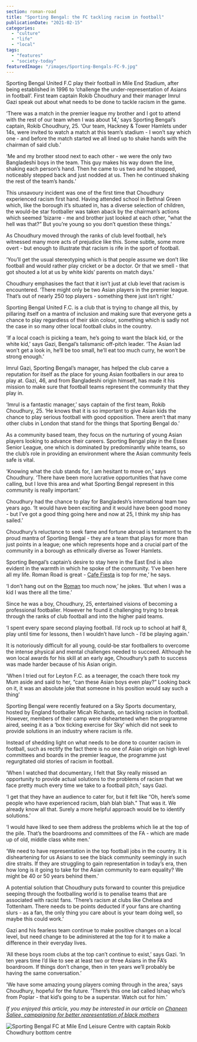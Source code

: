 ```yaml
---
section: roman-road
title: "Sporting Bengal: the FC tackling racism in football"
publicationDate: "2021-02-15"
categories: 
  - "culture"
  - "life"
  - "local"
tags: 
  - "features"
  - "society-today"
featuredImage: "/images/Sporting-Bengals-FC-9.jpg"
---
```


Sporting Bengal United F.C play their football in Mile End Stadium, after being established in 1996 to ‘challenge the under-representation of Asians in football’. First team captain Rokib Choudhury and their manager Imrul Gazi speak out about what needs to be done to tackle racism in the game.

‘There was a match in the premier league my brother and I got to attend with the rest of our team when I was about 14,’ says Sporting Bengal’s captain, Rokib Choudhury, 25. ‘Our team, Hackney & Tower Hamlets under 14s, were invited to watch a match at this team’s stadium - I won’t say which one - and before the match started we all lined up to shake hands with the chairman of said club.’

‘Me and my brother stood next to each other - we were the only two Bangladeshi boys in the team. This guy makes his way down the line, shaking each person’s hand. Then he came to us two and he stopped, noticeably stepped back and just nodded at us. Then he continued shaking the rest of the team’s hands.’

This unsavoury incident was one of the first time that Choudhury experienced racism first hand. Having attended school in Bethnal Green which, like the borough it’s situated in, has a diverse selection of children, the would-be star footballer was taken aback by the chairman’s actions which seemed ‘bizarre - me and brother just looked at each other, “what the hell was that?” But you’re young so you don’t question these things.’ 

As Choudhury moved through the ranks of club level football, he’s witnessed many more acts of prejudice like this. Some subtle, some more overt - but enough to illustrate that racism is rife in the sport of football. 

‘You’ll get the usual stereotyping which is that people assume we don’t like football and would rather play cricket or be a doctor. Or that we smell - that got shouted a lot at us by white kids’ parents on match days.’ 

Choudhury emphasises the fact that it isn’t just at club level that racism is encountered. ‘There might only be two Asian players in the premier league. That’s out of nearly 250 top players - something there just isn’t right.’

Sporting Bengal United F.C. is a club that is trying to change all this, by pillaring itself on a mantra of inclusion and making sure that everyone gets a chance to play regardless of their skin colour, something which is sadly not the case in so many other local football clubs in the country.

‘If a local coach is picking a team, he’s going to want the black kid, or the white kid,’ says Gazi, Bengal’s talismanic off-pitch leader. ‘The Asian lad won’t get a look in, he’ll be too small, he’ll eat too much curry, he won’t be strong enough.’ 

Imrul Gazi, Sporting Bengal’s manager, has helped the club carve a reputation for itself as _the_ place for young Asian footballers in our area to play at. Gazi, 46, and from Bangladeshi origin himself, has made it his mission to make sure that football teams represent the community that they play in. 

‘Imrul is a fantastic manager,’ says captain of the first team, Rokib Choudhury, 25. ‘He knows that it is so important to give Asian kids the chance to play serious football with good opposition. There aren’t that many other clubs in London that stand for the things that Sporting Bengal do.’ 

As a community based team, they focus on the nurturing of young Asian players looking to advance their careers. Sporting Bengal play in the Essex Senior League, one which is dominated by predominantly white teams, so the club’s role in providing an environment where the Asian community feels safe is vital.

‘Knowing what the club stands for, I am hesitant to move on,’ says Choudhury. ‘There have been more lucrative opportunities that have come calling, but I love this area and what Sporting Bengal represent in this community is really important.’ 

Choudhury had the chance to play for Bangladesh’s international team two years ago. ‘It would have been exciting and it would have been good money - but I’ve got a good thing going here and now at 25, I think my ship has sailed.’

Choudhury’s reluctance to seek fame and fortune abroad is testament to the proud mantra of Sporting Bengal - they are a team that plays for more than just points in a league; one which represents hope and a crucial part of the community in a borough as ethnically diverse as Tower Hamlets.

Sporting Bengal’s captain’s desire to stay here in the East End is also evident in the warmth in which he spoke of the community. ‘I’ve been here all my life. Roman Road is great - [Cafe Fiesta](https://romanroadlondon.com/fiesta-cafe-sean-oconnor-photoessay/) is top for me,’ he says. 

‘I don’t hang out on the [Roman](https://romanroadlondon.com/best-things-to-do-on-roman-road-market/) too much now,’ he jokes. ‘But when I was a kid I was there all the time.’

Since he was a boy, Choudhury, 25, entertained visions of becoming a professional footballer. However he found it challenging trying to break through the ranks of club football and into the higher paid teams. 

‘I spent every spare second playing football. I’d rock up to school at half 8, play until time for lessons, then I wouldn’t have lunch - I’d be playing again.’ 

It is notoriously difficult for all young, could-be star footballers to overcome the intense physical and mental challenges needed to succeed. Although he won local awards for his skill at an early age, Choudhury’s path to success was made harder because of his Asian origin.

‘When I tried out for Leyton F.C. as a teenager, the coach there took my Mum aside and said to her, “can these Asian boys even play?” Looking back on it, it was an absolute joke that someone in his position would say such a thing’

Sporting Bengal were recently featured on a Sky Sports documentary, hosted by England footballer Micah Richards, on tackling racism in football. However, members of their camp were disheartened when the programme aired, seeing it as a ‘box ticking exercise for Sky’ which did not seek to provide solutions in an industry where racism is rife.

Instead of shedding light on what needs to be done to counter racism in football, such as rectify the fact there is no one of Asian origin on high level committees and boards in the premier league, the programme just regurgitated old stories of racism in football. 

‘When I watched that documentary, I felt that Sky really missed an opportunity to provide actual solutions to the problems of racism that we face pretty much every time we take to a football pitch,’ says Gazi. 

‘I get that they have an audience to cater for, but it felt like “Oh, here’s some people who have experienced racism, blah blah blah.” That was it. We already know all that. Surely a more helpful approach would be to identify solutions.’

‘I would have liked to see them address the problems which lie at the top of the pile. That’s the boardrooms and committees of the FA - which are made up of old, middle class white men.’

‘We need to have representation in the top football jobs in the country. It is disheartening for us Asians to see the black community seemingly in such dire straits. If they are struggling to gain representation in today’s era, then how long is it going to take for the Asian community to earn equality? We might be 40 or 50 years behind them.’

A potential solution that Choudhury puts forward to counter this prejudice seeping through the footballing world is to penalise teams that are associated with racist fans. ‘There’s racism at clubs like Chelsea and Tottenham. There needs to be points deducted if your fans are chanting slurs - as a fan, the only thing you care about is your team doing well, so maybe this could work.’ 

Gazi and his fearless team continue to make positive changes on a local level, but need change to be administered at the top for it to make a difference in their everyday lives. 

‘All these boys room clubs at the top can’t continue to exist,’ says Gazi. ‘In ten years time I’d like to see at least two or three Asians in the FA’s boardroom. If things don’t change, then in ten years we’ll probably be having the same conversation.’ 

‘We have some amazing young players coming through in the area,’ says Choudhury, hopeful for the future. ‘There’s this one lad called Ishaq who’s from Poplar - that kid’s going to be a superstar. Watch out for him.’ 

_If you enjoyed this article, you may be interested in our article on [Chaneen Saliee, campaigning for better representation of black mothers](https://romanroadlondon.com/chaneen-saliee-mum-influencer/)_

![Sporting Bengal FC at Mile End Leisure Centre with captain Rokib Chowdhury botttom centre](/images/Sporting-Bengals-FC-7-1024x683.jpg)
